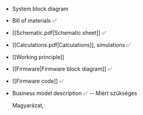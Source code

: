 - System block diagram
- Bill of materials ✅
- [[Schematic.pdf|Schematic sheet]] ✅
- [[Calculations.pdf|Calculations]], simulations ✅
- [[Working principle]]
- [[Firmware|Firmware block diagram]] ✅
- [[Firmware code]] ✅
- Business model description ✅ -- Miért szükséges

	Magyarázat, 